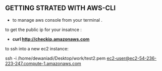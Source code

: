 ## GETTING STRATED WITH AWS-CLI

- to manage aws console from your terminal . 

to get the public ip for your insatnce :
- **curl http://checkip.amazonaws.com**

to ssh into a new ec2 instance:

ssh -i /home/dewaniadi/Desktop/work/test2.pem ec2-user@ec2-54-236-223-247.compute-1.amazonaws.com

